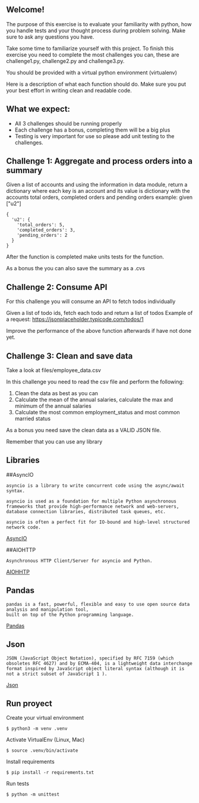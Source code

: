 ## Welcome!

The purpose of this exercise is to evaluate your familiarity with python, how you handle tests and your thought process during problem solving. Make sure to ask any questions you have.

Take some time to familiarize yourself with this project. To finish this exercise you need to complete the most challenges you can, these are challenge1.py, challenge2.py and challenge3.py.

You should be provided with a virtual python environment (virtualenv)

Here is a description of what each function should do. Make sure you put your best effort in writing clean and readable code.


## What we expect:
 - All 3 challenges should be running properly
 - Each challenge has a bonus, completing them will be a big plus
 - Testing is very important for use so please add unit testing to the challenges.


## Challenge 1: Aggregate and process orders into a summary

Given a list of accounts and using the information in data module, return a dictionary where each key is an account and its value is dictionary with the accounts total orders, completed orders and pending orders
example:
given ["u2"]

```
{
  'u2': {
    'total_orders': 5,
    'completed_orders': 3,
    'pending_orders': 2
  }
}
```

After the function is completed make units tests for the function.

As a bonus the you can also save the summary as a .cvs

## Challenge 2: Consume API

For this challenge you will consume an API to fetch todos individually

Given a list of todo ids,  fetch each todo and return a list of todos
Example of a request: https://jsonplaceholder.typicode.com/todos/1

Improve the performance of the above function afterwards if have not done yet.


## Challenge 3: Clean and save data

Take a look at files/employee_data.csv

In this challenge you need to read the csv file and perform the following:
1. Clean the data as best as you can
2. Calculate the mean of the annual salaries, calculate the max and minimum of the annual salaries
3. Calculate the most common employment_status and most common married status


As a bonus you need save the clean data as a VALID JSON file.

Remember that you can use any library

## Libraries

##AsyncIO
```
asyncio is a library to write concurrent code using the async/await syntax.

asyncio is used as a foundation for multiple Python asynchronous frameworks that provide high-performance network and web-servers, database connection libraries, distributed task queues, etc.

asyncio is often a perfect fit for IO-bound and high-level structured network code.
```

[AsyncIO](https://docs.python.org/3/library/asyncio.html)




##AIOHTTP

```
Asynchronous HTTP Client/Server for asyncio and Python.
```

[AIOHHTP](https://docs.aiohttp.org/en/stable/)

## Pandas

```
pandas is a fast, powerful, flexible and easy to use open source data analysis and manipulation tool,
built on top of the Python programming language.
```
[Pandas](https://pandas.pydata.org/)

## Json

```
JSON (JavaScript Object Notation), specified by RFC 7159 (which obsoletes RFC 4627) and by ECMA-404, is a lightweight data interchange format inspired by JavaScript object literal syntax (although it is not a strict subset of JavaScript 1 ).
```
[Json](https://docs.python.org/3/library/json.html)

## Run proyect
Create your virtual environment
```
$ python3 -m venv .venv
```

Activate VirtualEnv (Linux, Mac)
```
$ source .venv/bin/activate
```

Install requirements

```
$ pip install -r requirements.txt
```

Run tests

```
$ python -m unittest
```